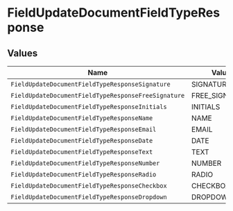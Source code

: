 # FieldUpdateDocumentFieldTypeResponse


## Values

| Name                                                | Value                                               |
| --------------------------------------------------- | --------------------------------------------------- |
| `FieldUpdateDocumentFieldTypeResponseSignature`     | SIGNATURE                                           |
| `FieldUpdateDocumentFieldTypeResponseFreeSignature` | FREE_SIGNATURE                                      |
| `FieldUpdateDocumentFieldTypeResponseInitials`      | INITIALS                                            |
| `FieldUpdateDocumentFieldTypeResponseName`          | NAME                                                |
| `FieldUpdateDocumentFieldTypeResponseEmail`         | EMAIL                                               |
| `FieldUpdateDocumentFieldTypeResponseDate`          | DATE                                                |
| `FieldUpdateDocumentFieldTypeResponseText`          | TEXT                                                |
| `FieldUpdateDocumentFieldTypeResponseNumber`        | NUMBER                                              |
| `FieldUpdateDocumentFieldTypeResponseRadio`         | RADIO                                               |
| `FieldUpdateDocumentFieldTypeResponseCheckbox`      | CHECKBOX                                            |
| `FieldUpdateDocumentFieldTypeResponseDropdown`      | DROPDOWN                                            |